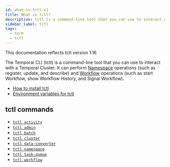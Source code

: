 ```yaml
---
id: what-is-tctl-v1
title: What is tctl?
description: tctl is a command-line tool that you can use to interact with a Temporal Cluster.
sidebar_label: tctl
tags:
  - term
  - tctl
---
```


This documentation reflects tctl version 1.16

The Temporal CLI (tctl) is a command-line tool that you can use to interact with a Temporal Cluster.
It can perform [Namespace](/concepts/what-is-a-namespace) operations (such as register, update, and describe) and [Workflow](/concepts/what-is-a-workflow) operations (such as start
Workflow, show Workflow History, and Signal Workflow).

- [How to install tctl](/tctl-v1/how-to-install-tctl)
- [Environment variables for tctl](/tctl-v1/environment-variables)

## tctl commands

- [`tctl activity`](/tctl-v1/activity/)
- [`tctl admin`](/tctl-v1/admin/)
- [`tctl batch`](/tctl-v1/batch/)
- [`tctl cluster`](/tctl-v1/cluster/)
- [`tctl data-converter`](/tctl-v1/dataconverter/)
- [`tctl namespace`](/tctl-v1/namespace/)
- [`tctl task-queue`](/tctl-v1/taskqueue/)
- [`tctl workflow`](/tctl-v1/workflow/)
